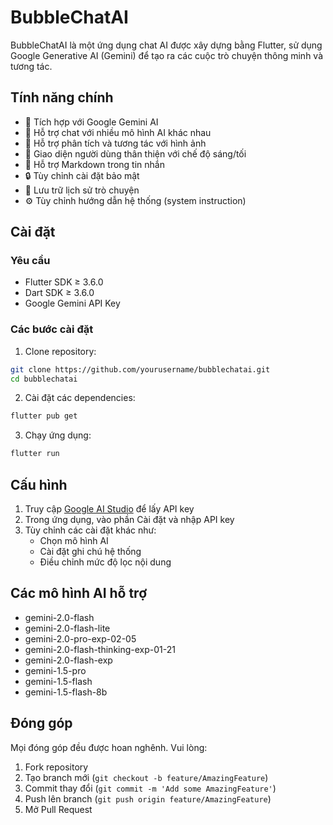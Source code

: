# BubbleChatAI

BubbleChatAI là một ứng dụng chat AI được xây dựng bằng Flutter, sử dụng Google Generative AI (Gemini) để tạo ra các cuộc trò chuyện thông minh và tương tác.

## Tính năng chính

- 🤖 Tích hợp với Google Gemini AI
- 💬 Hỗ trợ chat với nhiều mô hình AI khác nhau
- 📸 Hỗ trợ phân tích và tương tác với hình ảnh
- 🎨 Giao diện người dùng thân thiện với chế độ sáng/tối
- 📝 Hỗ trợ Markdown trong tin nhắn
- 🔒 Tùy chỉnh cài đặt bảo mật
- 💾 Lưu trữ lịch sử trò chuyện
- ⚙️ Tùy chỉnh hướng dẫn hệ thống (system instruction)

## Cài đặt

### Yêu cầu

- Flutter SDK ≥ 3.6.0
- Dart SDK ≥ 3.6.0
- Google Gemini API Key

### Các bước cài đặt

1. Clone repository:
```bash
git clone https://github.com/yourusername/bubblechatai.git
cd bubblechatai
```

2. Cài đặt các dependencies:
```bash
flutter pub get
```

3. Chạy ứng dụng:
```bash
flutter run
```

## Cấu hình

1. Truy cập [Google AI Studio](https://aistudio.google.com/app/apikey) để lấy API key
2. Trong ứng dụng, vào phần Cài đặt và nhập API key
3. Tùy chỉnh các cài đặt khác như:
   - Chọn mô hình AI
   - Cài đặt ghi chú hệ thống
   - Điều chỉnh mức độ lọc nội dung

## Các mô hình AI hỗ trợ

- gemini-2.0-flash
- gemini-2.0-flash-lite
- gemini-2.0-pro-exp-02-05
- gemini-2.0-flash-thinking-exp-01-21
- gemini-2.0-flash-exp
- gemini-1.5-pro
- gemini-1.5-flash
- gemini-1.5-flash-8b

## Đóng góp

Mọi đóng góp đều được hoan nghênh. Vui lòng:

1. Fork repository
2. Tạo branch mới (`git checkout -b feature/AmazingFeature`)
3. Commit thay đổi (`git commit -m 'Add some AmazingFeature'`)
4. Push lên branch (`git push origin feature/AmazingFeature`)
5. Mở Pull Request

